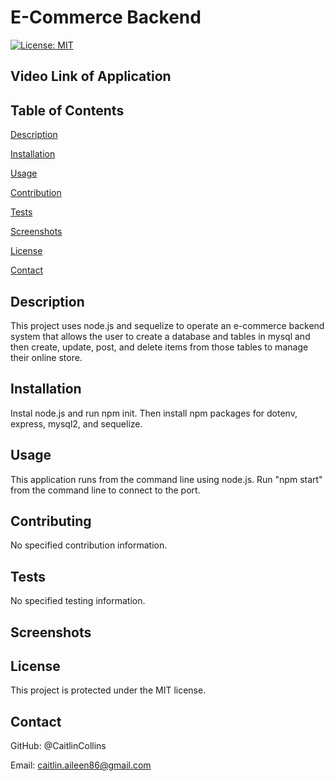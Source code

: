 # E-Commerce Backend

 [![License: MIT](https://img.shields.io/badge/License-MIT-yellow.svg)](https://opensource.org/licenses/MIT)
  
  ## Video Link of Application
  
  
  ## Table of Contents
  [Description](https://github.com/CaitlinCollins/e-commerce/blob/main/README.md#description)
  
  [Installation](https://github.com/CaitlinCollins/e-commerce/blob/main/README.md#installation)
  
  [Usage](https://github.com/CaitlinCollins/e-commerce/blob/main/README.md#usage)
  
  [Contribution](https://github.com/CaitlinCollins/e-commerce/blob/main/README.md#contribution)
  
  [Tests](https://github.com/CaitlinCollins/e-commerce/blob/main/README.md#tests)
  
  [Screenshots](https://github.com/CaitlinCollins/e-commerce/blob/main/README.md#screenshots)
  
  [License](https://github.com/CaitlinCollins/e-commerce/blob/main/README.md#license)
  
  [Contact](https://github.com/CaitlinCollins/e-commerce/blob/main/README.md#contact)
  
  ## Description
  This project uses node.js and sequelize to operate an e-commerce backend system that allows the user to create a database and tables in mysql     and then create, update, post, and delete items from those tables to manage their online store.
  
  ## Installation
  Instal node.js and run npm init. Then install npm packages for dotenv, express, mysql2, and sequelize.
  
  ## Usage
  This application runs from the command line using node.js. Run "npm start" from the command line to connect to the port. 
  
  ## Contributing
  No specified contribution information. 

  ## Tests
  No specified testing information. 
  
  ## Screenshots
  
  ## License
  This project is protected under the MIT license.
  ## Contact
  GitHub: @CaitlinCollins

  Email: caitlin.aileen86@gmail.com
  
